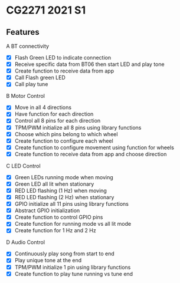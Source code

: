 # CG2271 2021 S1

## Features
A BT connectivity
- [x] Flash Green LED to indicate connection
- [x] Receive specific data from BT06 then start LED and play tone
- [X] Create function to receive data from app
- [X] Call Flash green LED
- [X] Call play tune

B Motor Control
- [x] Move in all 4 directions
- [x] Have function for each direction
- [x] Control all 8 pins for each direction
- [x] TPM/PWM initialize all 8 pins using library functions
- [X] Choose which pins belong to which wheel
- [X] Create function to configure each wheel
- [X] Create function to configure movement using function for wheels
- [X] Create function to receive data from app and choose direction

C LED Control
- [x] Green LEDs running mode when moving
- [x] Green LED all lit when stationary
- [x] RED LED flashing (1 Hz) when moving
- [x] RED LED flashing (2 Hz) when stationary
- [x] GPIO initialize all 11 pins using library functions
- [X] Abstract GPIO initialization
- [X] Create function to control GPIO pins
- [X] Create function for running mode vs all lit mode
- [X] Create function for 1 Hz and 2 Hz

D Audio Control
- [x] Continuously play song from start to end
- [x] Play unique tone at the end
- [x] TPM/PWM initialize 1 pin using library functions
- [X] Create function to play tune running vs tune end
